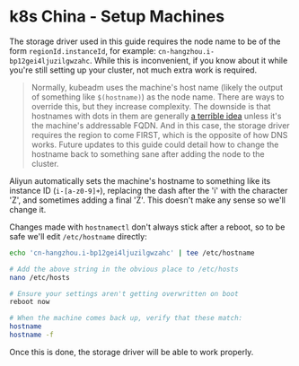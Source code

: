 # k8s China - Setup Machines

The storage driver used in this guide requires the node name to be of the form `regionId.instanceId`, for example: `cn-hangzhou.i-bp12gei4ljuzilgwzahc`.  While this is inconvenient, if you know about it while you're still setting up your cluster, not much extra work is required.

> Normally, kubeadm uses the machine's host name (likely the output of something like `$(hostname)`) as the node name. There are ways to override this, but they increase complexity.  The downside is that hostnames with dots in them are generally [a terrible idea](https://serverfault.com/questions/229331/can-i-have-dots-in-a-hostname) unless it's the machine's addressable FQDN. And in this case, the storage driver requires the region to come FIRST, which is the opposite of how DNS works. Future updates to this guide could detail how to change the hostname back to something sane after adding the node to the cluster.

Aliyun automatically sets the machine's hostname to something like its instance ID (`i-[a-z0-9]+`), replacing the dash after the 'i' with the character 'Z', and sometimes adding a final 'Z'.  This doesn't make any sense so we'll change it.

Changes made with `hostnamectl` don't always stick after a reboot, so to be safe we'll edit `/etc/hostname` directly:

```bash
echo 'cn-hangzhou.i-bp12gei4ljuzilgwzahc' | tee /etc/hostname

# Add the above string in the obvious place to /etc/hosts
nano /etc/hosts

# Ensure your settings aren't getting overwritten on boot
reboot now

# When the machine comes back up, verify that these match:
hostname
hostname -f
```

Once this is done, the storage driver will be able to work properly.

